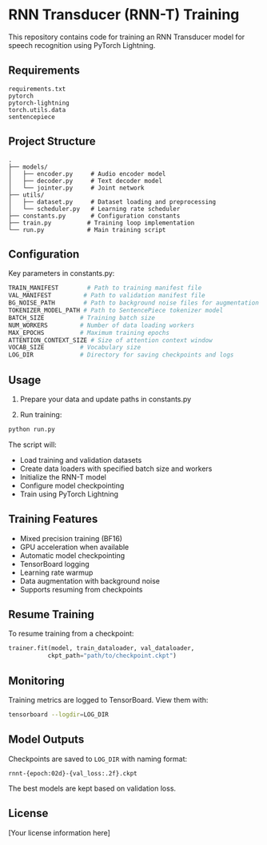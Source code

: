 # RNN Transducer (RNN-T) Training

This repository contains code for training an RNN Transducer model for speech recognition using PyTorch Lightning.

## Requirements

```
requirements.txt
pytorch
pytorch-lightning
torch.utils.data
sentencepiece
```

## Project Structure

```
.
├── models/
│   ├── encoder.py     # Audio encoder model
│   ├── decoder.py     # Text decoder model
│   └── jointer.py     # Joint network
├── utils/
│   ├── dataset.py     # Dataset loading and preprocessing
│   └── scheduler.py   # Learning rate scheduler
├── constants.py       # Configuration constants
├── train.py          # Training loop implementation
└── run.py            # Main training script
```

## Configuration

Key parameters in constants.py:

```python
TRAIN_MANIFEST        # Path to training manifest file
VAL_MANIFEST         # Path to validation manifest file
BG_NOISE_PATH        # Path to background noise files for augmentation
TOKENIZER_MODEL_PATH # Path to SentencePiece tokenizer model
BATCH_SIZE          # Training batch size
NUM_WORKERS         # Number of data loading workers
MAX_EPOCHS          # Maximum training epochs
ATTENTION_CONTEXT_SIZE # Size of attention context window
VOCAB_SIZE          # Vocabulary size
LOG_DIR             # Directory for saving checkpoints and logs
```

## Usage

1. Prepare your data and update paths in constants.py

2. Run training:

```bash
python run.py
```

The script will:

-   Load training and validation datasets
-   Create data loaders with specified batch size and workers
-   Initialize the RNN-T model
-   Configure model checkpointing
-   Train using PyTorch Lightning

## Training Features

-   Mixed precision training (BF16)
-   GPU acceleration when available
-   Automatic model checkpointing
-   TensorBoard logging
-   Learning rate warmup
-   Data augmentation with background noise
-   Supports resuming from checkpoints

## Resume Training

To resume training from a checkpoint:

```python
trainer.fit(model, train_dataloader, val_dataloader,
           ckpt_path="path/to/checkpoint.ckpt")
```

## Monitoring

Training metrics are logged to TensorBoard. View them with:

```bash
tensorboard --logdir=LOG_DIR
```

## Model Outputs

Checkpoints are saved to `LOG_DIR` with naming format:

```
rnnt-{epoch:02d}-{val_loss:.2f}.ckpt
```

The best models are kept based on validation loss.

## License

[Your license information here]
